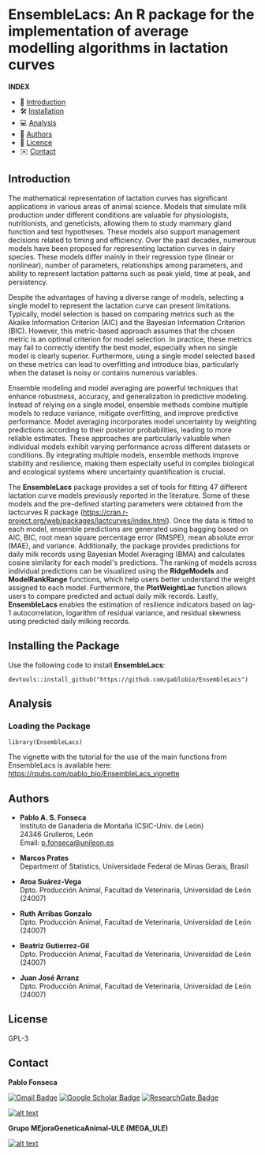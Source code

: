 # EnsembleLacs: An R package for the implementation of average modelling algorithms in lactation curves

**INDEX**

-   📝 [Introduction](#introduction)
-   🛠️ [Installation](#Installing-the-Package)
-   💻 [Analysis](#Analysis)
-   🤝 [Authors](#Authors)
-   📜 [Licence](#License)
-   ✉️ [Contact](#Contact)

## **Introduction**

The mathematical representation of lactation curves has significant applications in various areas of animal science. Models that simulate milk production under different conditions are valuable for physiologists, nutritionists, and geneticists, allowing them to study mammary gland function and test hypotheses. These models also support management decisions related to timing and efficiency. Over the past decades, numerous models have been proposed for representing lactation curves in dairy species. These models differ mainly in their regression type (linear or nonlinear), number of parameters, relationships among parameters, and ability to represent lactation patterns such as peak yield, time at peak, and persistency.

Despite the advantages of having a diverse range of models, selecting a single model to represent the lactation curve can present limitations. Typically, model selection is based on comparing metrics such as the Akaike Information Criterion (AIC) and the Bayesian Information Criterion (BIC). However, this metric-based approach assumes that the chosen metric is an optimal criterion for model selection. In practice, these metrics may fail to correctly identify the best model, especially when no single model is clearly superior. Furthermore, using a single model selected based on these metrics can lead to overfitting and introduce bias, particularly when the dataset is noisy or contains numerous variables.

Ensemble modeling and model averaging are powerful techniques that enhance robustness, accuracy, and generalization in predictive modeling. Instead of relying on a single model, ensemble methods combine multiple models to reduce variance, mitigate overfitting, and improve predictive performance. Model averaging incorporates model uncertainty by weighting predictions according to their posterior probabilities, leading to more reliable estimates. These approaches are particularly valuable when individual models exhibit varying performance across different datasets or conditions. By integrating multiple models, ensemble methods improve stability and resilience, making them especially useful in complex biological and ecological systems where uncertainty quantification is crucial.

The **EnsembleLacs** package provides a set of tools for fitting 47 different lactation curve models previously reported in the literature. Some of these models and the pre-defined starting parameters were obtained from the lactcurves R package (https://cran.r-project.org/web/packages/lactcurves/index.html). Once the data is fitted to each model, ensemble predictions are generated using bagging based on AIC, BIC, root mean square percentage error (RMSPE), mean absolute error (MAE), and variance. Additionally, the package provides predictions for daily milk records using Bayesian Model Averaging (BMA) and calculates cosine similarity for each model's predictions. The ranking of models across individual predictions can be visualized using the **RidgeModels** and **ModelRankRange** functions, which help users better understand the weight assigned to each model. Furthermore, the **PlotWeightLac** function allows users to compare predicted and actual daily milk records. Lastly, **EnsembleLacs** enables the estimation of resilience indicators based on lag-1 autocorrelation, logarithm of residual variance, and residual skewness using predicted daily milking records.

## **Installing the Package**

Use the following code to install **EnsembleLacs**:

```{r, eval=FALSE}
devtools::install_github("https://github.com/pablobio/EnsembleLacs")
```

## **Analysis**

### **Loading the Package**

```{r}
library(EnsembleLacs)
```
The vignette with the tutorial for the use of the main functions from EnsembleLacs is available here: https://rpubs.com/pablo_bio/EnsembleLacs_vignette

## Authors

- **Pablo A. S. Fonseca**  
  Instituto de Ganadería de Montaña (CSIC-Univ. de León)  
  24346 Grulleros, León  
  Email: [p.fonseca@unileon.es](mailto:p.fonseca@unileon.es)

- **Marcos Prates**  
  Department of Statistics, Universidade Federal de Minas Gerais, Brasil  

- **Aroa Suárez-Vega**  
  Dpto. Producción Animal, Facultad de Veterinaria, Universidad de León (24007)  

- **Ruth Arribas Gonzalo**  
  Dpto. Producción Animal, Facultad de Veterinaria, Universidad de León (24007)  

- **Beatriz Gutierrez-Gil**  
  Dpto. Producción Animal, Facultad de Veterinaria, Universidad de León (24007)  

- **Juan José Arranz**  
  Dpto. Producción Animal, Facultad de Veterinaria, Universidad de León (24007) 

## License

GPL-3


## Contact

**Pablo Fonseca**

[![Gmail Badge](https://img.shields.io/badge/-psouf@unileon.es-c14438?style=flat-square&logo=Gmail&logoColor=white&link=mailto:psouf@unileon.es)](mailto:psouf@unileon.es)
[![Google Scholar Badge](https://img.shields.io/badge/Google-Scholar-lightgrey)](https://scholar.google.com/citations?user=1VUm8EIAAAAJ&hl=pt-BR)
[![ResearchGate Badge](https://img.shields.io/badge/Research-Gate-9cf)](https://www.researchgate.net/profile/Pablo_Fonseca2)

<!-- display the social media buttons in your README -->


[![alt text][6.1]][6]


<!-- links to social media icons -->
<!-- no need to change these -->

<!-- icons with padding -->

[6.1]: http://i.imgur.com/0o48UoR.png (github icon with padding)

<!-- icons without padding -->

[6.2]: http://i.imgur.com/9I6NRUm.png (github icon without padding)


<!-- links to your social media accounts -->
<!-- update these accordingly -->

[6]: http://www.github.com/pablobio


<!-- Please don't remove this: Grab your social icons from https://github.com/carlsednaoui/gitsocial -->

**Grupo MEjoraGeneticaAnimal-ULE (MEGA_ULE)**

[![alt text][1.1]][1]

[1.1]: http://i.imgur.com/tXSoThF.png (twitter icon with padding)

[1.2]: http://i.imgur.com/wWzX9uB.png (twitter icon without padding)

[1]: https://twitter.com/MEGA_ULE
